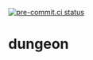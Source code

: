 [![pre-commit.ci status](https://results.pre-commit.ci/badge/github/spidermila/dungeon/main.svg?badge_token=F7TKFccuQdiZY6CMbjrtFw)](https://results.pre-commit.ci/latest/github/spidermila/dungeon/main?badge_token=F7TKFccuQdiZY6CMbjrtFw)

# dungeon
